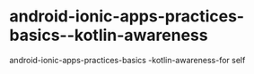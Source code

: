 # android-ionic-apps-practices-basics--kotlin-awareness
android-ionic-apps-practices-basics -kotlin-awareness-for self
